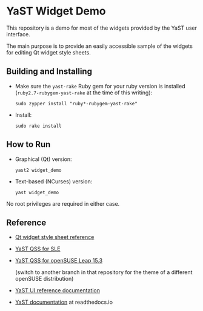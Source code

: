 # YaST Widget Demo

This repository is a demo for most of the widgets provided by the YaST user
interface.

The main purpose is to provide an easily accessible sample of the widgets for
editing Qt widget style sheets.



## Building and Installing

- Make sure the `yast-rake` Ruby gem for your ruby version is installed
  (`ruby2.7-rubygem-yast-rake` at the time of this writing):

      sudo zypper install "ruby*-rubygem-yast-rake"

- Install:

      sudo rake install



## How to Run

- Graphical (Qt) version:

      yast2 widget_demo

- Text-based (NCurses) version:

      yast widget_demo


No root privileges are required in either case.


## Reference

- [Qt widget style sheet reference](https://doc.qt.io/qt-5/stylesheet-reference.html)

- [YaST QSS for SLE](https://github.com/yast/yast-theme/blob/master/theme/SLE/wizard/installation.qss)

- [YaST QSS for openSUSE Leap 15.3](https://github.com/openSUSE/branding/blob/leap-15.3/yast/installation.qss)

  (switch to another branch in that repository for the theme of a different
  openSUSE distribution)

- [YaST UI reference documentation](https://doc.opensuse.org/projects/YaST/openSUSE11.3/tdg/Book-UIReference.html)

- [YaST documentation](https://yastgithubio.readthedocs.io/en/latest/) at readthedocs.io
